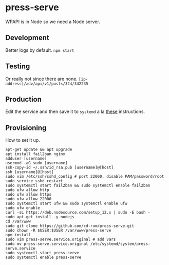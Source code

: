 # press-serve
WPAPI is in Node so we need a Node server.

## Development
Better logs by default.
`npm start`

## Testing
Or really not since there are none.
`[ip-address]/adv/api/v1/posts/324/342235`

## Production
Edit the service and then save it to `systemd` a la [these](https://stackoverflow.com/questions/4018154/how-do-i-run-a-node-js-app-as-a-background-service) instructions.

## Provisioning
How to set it up.
```
apt-get update && apt upgrade
apt install fail2ban nginx
adduser [username]
usermod -aG sudo [username]
ssh-copy-id ~/.ssh/id_rsa.pub [username]@[host]
ssh [username]@[host]
sudo vim /etc/ssh/sshd_config # port 22000, disable PAM/password/root
sudo service sshd restart
sudo systemctl start fail2ban && sudo systemctl enable fail2ban
sudo ufw allow http
sudo ufw allow https
sudo ufw allow 22000
sudo systemctl start ufw && sudo systemctl enable ufw
sudo ufw enable
curl -sL https://deb.nodesource.com/setup_12.x | sudo -E bash -
sudo apt-get install -y nodejs
cd /var/www
sudo git clone https://github.com/cd-rum/press-serve.git
sudo chown -R $USER:$USER /var/www/press-serve
npm install
sudo vim press-serve.service.original # add vars
sudo mv press-serve.service.original /etc/systemd/system/press-serve.service
sudo systemctl start press-serve
sudo systemctl enable press-serve
```
